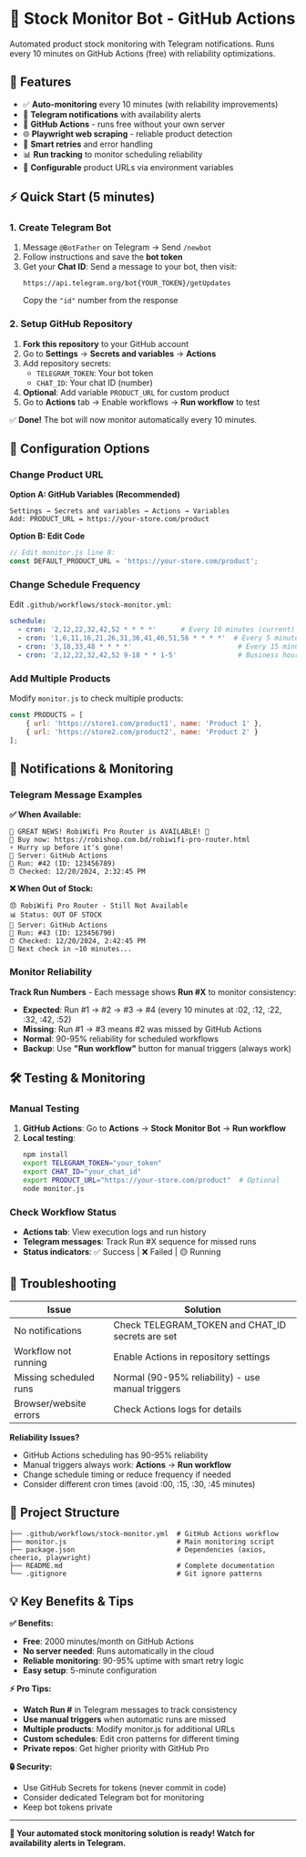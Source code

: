 # 🤖 Stock Monitor Bot - GitHub Actions

Automated product stock monitoring with Telegram notifications. Runs every 10 minutes on GitHub Actions (free) with reliability optimizations.

## 🚀 Features

- ✅ **Auto-monitoring** every 10 minutes (with reliability improvements)
- 📱 **Telegram notifications** with availability alerts
- 🤖 **GitHub Actions** - runs free without your own server
- 🌐 **Playwright web scraping** - reliable product detection
- 🔄 **Smart retries** and error handling
- 📊 **Run tracking** to monitor scheduling reliability
- 🔧 **Configurable** product URLs via environment variables

## ⚡ Quick Start (5 minutes)

### 1. Create Telegram Bot
1. Message `@BotFather` on Telegram → Send `/newbot`
2. Follow instructions and save the **bot token**
3. Get your **Chat ID**: Send a message to your bot, then visit:
   ```
   https://api.telegram.org/bot{YOUR_TOKEN}/getUpdates
   ```
   Copy the `"id"` number from the response

### 2. Setup GitHub Repository
1. **Fork this repository** to your GitHub account
2. Go to **Settings** → **Secrets and variables** → **Actions**
3. Add repository secrets:
   - `TELEGRAM_TOKEN`: Your bot token
   - `CHAT_ID`: Your chat ID (number)
4. **Optional**: Add variable `PRODUCT_URL` for custom product
5. Go to **Actions** tab → Enable workflows → **Run workflow** to test

✅ **Done!** The bot will now monitor automatically every 10 minutes.

## 🔧 Configuration Options

### Change Product URL
**Option A: GitHub Variables (Recommended)**
```
Settings → Secrets and variables → Actions → Variables
Add: PRODUCT_URL = https://your-store.com/product
```

**Option B: Edit Code**
```javascript
// Edit monitor.js line 8:
const DEFAULT_PRODUCT_URL = 'https://your-store.com/product';
```

### Change Schedule Frequency
Edit `.github/workflows/stock-monitor.yml`:
```yaml
schedule:
  - cron: '2,12,22,32,42,52 * * * *'      # Every 10 minutes (current)
  - cron: '1,6,11,16,21,26,31,36,41,46,51,56 * * * *'  # Every 5 minutes
  - cron: '3,18,33,48 * * * *'                          # Every 15 minutes
  - cron: '2,12,22,32,42,52 9-18 * * 1-5'               # Business hours only
```

### Add Multiple Products
Modify `monitor.js` to check multiple products:
```javascript
const PRODUCTS = [
    { url: 'https://store1.com/product1', name: 'Product 1' },
    { url: 'https://store2.com/product2', name: 'Product 2' }
];
```

## 📱 Notifications & Monitoring

### Telegram Message Examples

**✅ When Available:**
```
🎉 GREAT NEWS! RobiWifi Pro Router is AVAILABLE! 🎉
🔗 Buy now: https://robishop.com.bd/robiwifi-pro-router.html
⚡ Hurry up before it's gone!
📡 Server: GitHub Actions
🤖 Run: #42 (ID: 123456789)
⏰ Checked: 12/20/2024, 2:32:45 PM
```

**❌ When Out of Stock:**
```
😞 RobiWifi Pro Router - Still Not Available
📊 Status: OUT OF STOCK
📡 Server: GitHub Actions  
🤖 Run: #43 (ID: 123456790)
⏰ Checked: 12/20/2024, 2:42:45 PM
🔄 Next check in ~10 minutes...
```

### Monitor Reliability
**Track Run Numbers** - Each message shows **Run #X** to monitor consistency:
- **Expected**: Run #1 → #2 → #3 → #4 (every 10 minutes at :02, :12, :22, :32, :42, :52)
- **Missing**: Run #1 → #3 means #2 was missed by GitHub Actions
- **Normal**: 90-95% reliability for scheduled workflows
- **Backup**: Use **"Run workflow"** button for manual triggers (always work)

## 🛠 Testing & Monitoring

### Manual Testing
1. **GitHub Actions**: Go to **Actions** → **Stock Monitor Bot** → **Run workflow**
2. **Local testing**:
   ```bash
   npm install
   export TELEGRAM_TOKEN="your_token"
   export CHAT_ID="your_chat_id"
   export PRODUCT_URL="https://your-store.com/product"  # Optional
   node monitor.js
   ```

### Check Workflow Status
- **Actions tab**: View execution logs and run history
- **Telegram messages**: Track Run #X sequence for missed runs
- **Status indicators**: ✅ Success | ❌ Failed | 🟡 Running

## 🚨 Troubleshooting

| Issue | Solution |
|-------|----------|
| No notifications | Check TELEGRAM_TOKEN and CHAT_ID secrets are set |
| Workflow not running | Enable Actions in repository settings |
| Missing scheduled runs | Normal (90-95% reliability) - use manual triggers |
| Browser/website errors | Check Actions logs for details |

**Reliability Issues?**
- GitHub Actions scheduling has 90-95% reliability
- Manual triggers always work: **Actions** → **Run workflow**
- Change schedule timing or reduce frequency if needed
- Consider different cron times (avoid :00, :15, :30, :45 minutes)

## 📝 Project Structure

```
├── .github/workflows/stock-monitor.yml  # GitHub Actions workflow
├── monitor.js                           # Main monitoring script  
├── package.json                         # Dependencies (axios, cheerio, playwright)
├── README.md                            # Complete documentation
└── .gitignore                           # Git ignore patterns
```

## 💡 Key Benefits & Tips

**✅ Benefits:**
- **Free**: 2000 minutes/month on GitHub Actions
- **No server needed**: Runs automatically in the cloud
- **Reliable monitoring**: 90-95% uptime with smart retry logic
- **Easy setup**: 5-minute configuration

**⚡ Pro Tips:**
- **Watch Run #** in Telegram messages to track consistency
- **Use manual triggers** when automatic runs are missed
- **Multiple products**: Modify monitor.js for additional URLs
- **Custom schedules**: Edit cron patterns for different timing
- **Private repos**: Get higher priority with GitHub Pro

**🔒 Security:**
- Use GitHub Secrets for tokens (never commit in code)
- Consider dedicated Telegram bot for monitoring
- Keep bot tokens private

---

**🎯 Your automated stock monitoring solution is ready! Watch for availability alerts in Telegram.** 